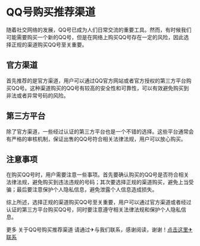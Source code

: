 # QQ号购买推荐渠道

随着社交网络的发展，QQ号已成为人们日常交流的重要工具。然而，有时候我们可能需要购买一个新的QQ号，但是在网络上购买QQ号存在一定的风险，因此选择正规的渠道购买QQ号至关重要。

## 官方渠道

首先推荐的是官方渠道，用户可以通过QQ官方网站或者官方授权的第三方平台购买QQ号。这种渠道购买的QQ号有较高的安全性和可靠性，可以有效避免购买到非法或者异常号码的风险。

## 第三方平台

除了官方渠道，一些经过认证的第三方平台也是一个不错的选择。这些平台通常会有严格的审核机制，保证出售的QQ号符合相关法律法规，用户可以放心购买。

## 注意事项

在购买QQ号时，用户需要注意一些事项。首先要确认购买的QQ号是否符合相关法律法规，避免购买到违法违规的号码；其次要选择正规的渠道购买，避免上当受骗；最后要注意保护个人隐私信息，避免泄露个人信息造成损失。

综上所述，选择正规的渠道购买QQ号至关重要，用户可以通过官方渠道或者经过认证的第三方平台购买QQ号，同时要注意遵守相关法律法规和保护个人隐私信息。

更多 关于QQ号购买推荐渠道 请通过✈与我们联系，感谢阅读，谢谢！[点击这里✈联系](https://t.me/LM999bot)